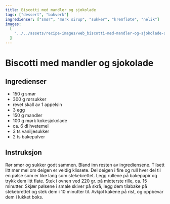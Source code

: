 ```yaml
---
title: Biscotti med mandler og sjokolade
tags: ["dessert", "bakverk"]
ingredienser: ["smør", "mørk sirup", "sukker", "kremfløte", "nelik"]
images:
  [
    "../../assets/recipe-images/web_biscotti-med-mandler-og-sjokolade-sjokoladekjeks-med-mørk-og-hvit-sjokolade.jpg",
  ]
---
```


# Biscotti med mandler og sjokolade

## Ingredienser

- 150 g smør
- 300 g rørsukker
- revet skall av 1 appelsin
- 3 egg
- 150 g mandler
- 100 g mørk kokesjokolade
- ca. 6 dl hvetemel
- 3 ts vaniljesukker
- 2 ts bakepulver

## Instruksjon

Rør smør og sukker godt sammen. Bland inn resten av ingrediensene. Tilsett litt mer mel om deigen er veldig klissete. Del deigen i fire og rull hver del til en pølse som er like lang som stekebrettet. Legg rullene på bakepapir og trykk dem litt flate. Stek i ovnen ved 220 gr. på midterste rille, ca. 15 minutter. Skjær pølsene i smale skiver på skrå, legg dem tilabake på stekebrettet og stek dem i 10 minutter til. Avkjøl kakene på rist, og oppbevar dem i lukket boks.
